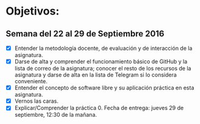 # Objetivos:

## Semana del 22 al 29 de Septiembre 2016

- [x] Entender la metodología docente, de evaluación y de interacción de la asignatura.
- [x] Darse de alta y comprender el funcionamiento básico de GitHub y la lista de correo de la asignatura; conocer el  resto de los recursos de la asignatura y darse de alta en la lista de Telegram si lo considera conveniente.
- [x] Entender el concepto de software libre y su aplicación práctica en esta asignatura.
- [x] Vernos las caras.
- [x] Explicar/Comprender la práctica 0. Fecha de entrega: jueves 29 de septiembre, 12:30 de la mañana.
